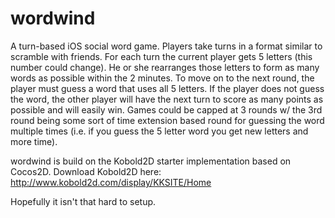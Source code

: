 wordwind
========

A turn-based iOS social word game.  Players take turns in a format
similar to scramble with friends.  For each turn
the current player gets 5 letters (this number could change).  He or she
rearranges those letters to form as many words 
as possible within the 2 minutes.  To move on to the next round, the
player must guess a word that uses all 5 letters. 
If the player does not guess the word, the other player will have the
next turn to score as many points as possible and
will easily win.  Games could be capped at 3 rounds w/ the 3rd round
being some sort of time extension based round for
guessing the word multiple times (i.e. if you guess the 5 letter word
you get new letters and more time).

wordwind is build on the Kobold2D starter implementation based on
Cocos2D.  Download Kobold2D here:
http://www.kobold2d.com/display/KKSITE/Home

Hopefully it isn't that hard to setup.


